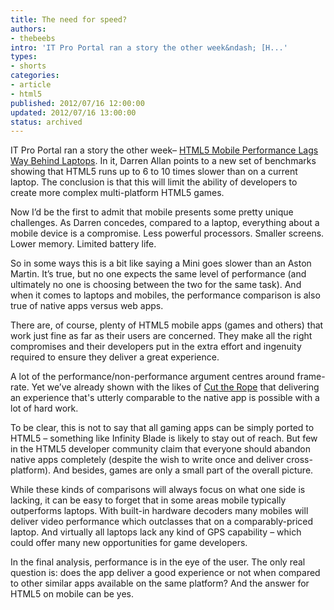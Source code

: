```yaml
---
title: The need for speed?
authors:
- thebeebs
intro: 'IT Pro Portal ran a story the other week&ndash; [H...'
types:
- shorts
categories:
- article
- html5
published: 2012/07/16 12:00:00
updated: 2012/07/16 13:00:00
status: archived
---
```


IT Pro Portal ran a story the other week&ndash; [HTML5 Mobile Performance Lags Way Behind Laptops](http://www.itproportal.com/2012/05/24/html5-mobile-performance-lags-way-behind-laptops/). In it, Darren Allan points to a new set of benchmarks showing that HTML5 runs up to 6 to 10 times slower than on a current laptop. The conclusion is that this will limit the ability of developers to create more complex multi-platform HTML5 games.<p>Now I&rsquo;d be the first to admit that mobile presents some pretty unique challenges. As Darren concedes, compared to a laptop, everything about a mobile device is a compromise. Less powerful processors. Smaller screens. Lower memory. Limited battery life. 

So in some ways this is a bit like saying a Mini goes slower than an Aston Martin. It&rsquo;s true, but no one expects the same level of performance (and ultimately no one is choosing between the two for the same task). And when it comes to laptops and mobiles, the performance comparison is also true of native apps versus web apps.

There are, of course, plenty of HTML5 mobile apps (games and others) that work just fine as far as their users are concerned. They make all the right compromises and their developers put in the extra effort and ingenuity required to ensure they deliver a great experience.

A lot of the performance/non-performance argument centres around frame-rate. Yet we&rsquo;ve already shown with the likes of [Cut the Rope](http://www.cuttherope.ie/) that delivering an experience that's utterly comparable to the native app is possible with a lot of hard work. 

To be clear, this is not to say that all gaming apps can be simply ported to HTML5 &ndash; something like Infinity Blade is likely to stay out of reach. But few in the HTML5 developer community claim that everyone should abandon native apps completely (despite the wish to write once and deliver cross-platform). And besides, games are only a small part of the overall picture.

While these kinds of comparisons will always focus on what one side is lacking, it can be easy to forget that in some areas mobile typically outperforms laptops. With built-in hardware decoders many mobiles will deliver video performance which outclasses that on a comparably-priced laptop. And virtually all laptops lack any kind of GPS capability &ndash; which could offer many new opportunities for game developers.

In the final analysis, performance is in the eye of the user. The only real question is: does the app deliver a good experience or not when compared to other similar apps available on the same platform? And the answer for HTML5 on mobile can be yes.
</p>